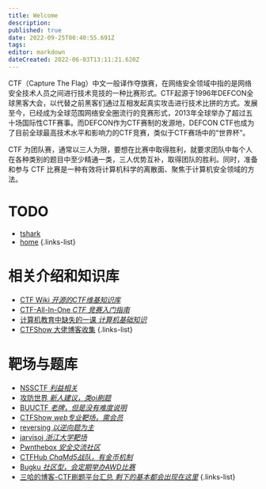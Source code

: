```yaml
---
title: Welcome
description: 
published: true
date: 2022-09-25T00:40:55.691Z
tags: 
editor: markdown
dateCreated: 2022-06-03T13:11:21.620Z
---
```


CTF（Capture The Flag）中文一般译作夺旗赛，在网络安全领域中指的是网络安全技术人员之间进行技术竞技的一种比赛形式。CTF起源于1996年DEFCON全球黑客大会，以代替之前黑客们通过互相发起真实攻击进行技术比拼的方式。发展至今，已经成为全球范围网络安全圈流行的竞赛形式，2013年全球举办了超过五十场国际性CTF赛事。而DEFCON作为CTF赛制的发源地，DEFCON CTF也成为了目前全球最高技术水平和影响力的CTF竞赛，类似于CTF赛场中的“世界杯”。

CTF 为团队赛，通常以三人为限，要想在比赛中取得胜利，就要求团队中每个人在各种类别的题目中至少精通一类，三人优势互补，取得团队的胜利。同时，准备和参与 CTF 比赛是一种有效将计算机科学的离散面、聚焦于计算机安全领域的方法。
# TODO
- [tshark](/forensic/traffic-analysis/tshark)
- [home](/forensic/traffic-analysis)
{.links-list}

# 相关介绍和知识库
- [CTF Wiki *开源的CTF维基知识库*](https://ctf-wiki.org)
- [CTF-All-In-One *CTF 竞赛入门指南*](https://firmianay.gitbooks.io/ctf-all-in-one/content/)
- [计算机教育中缺失的一课 *计算机基础知识*](https://missing-semester-cn.github.io)
- [CTFShow 大佬博客收集](https://shimo.im/docs/dPHgKrQXWp9wtqgr)
{.links-list}

# 靶场与题库
- [NSSCTF *利益相关*](https://www.ctfer.vip)
- [攻防世界 *新人建议，类oi刷题*](https://adworld.xctf.org.cn)
- [BUUCTF *老牌，但是没有难度说明*](https://buuoj.cn)
- [CTFShow *web专业靶场，需会员*](https://www.ctf.show)
- [reversing *以逆向题为主*](http://reversing.kr)
- [jarvisoj *浙江大学靶场*](https://www.jarvisoj.com)
- [Pwnthebox *安全交流社区*](https://www.pwnthebox.com)
- [CTFHub *ChaMd5战队，有金币机制*](https://www.ctfhub.com)
- [Bugku *社区型，会定期举办AWD比赛*](https://ctf.bugku.com)
- [三哈的博客-CTF刷题平台汇总 *剩下的基本都会出现在这里*](https://www.su-sanha.cn/platforms/)
{.links-list}

